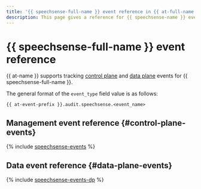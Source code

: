 ```yaml
---
title: '{{ speechsense-full-name }} event reference in {{ at-full-name }}'
description: This page gives a reference for {{ speechsense-name }} events tracked in {{ at-name }}.
---
```


# {{ speechsense-full-name }} event reference

{{ at-name }} supports tracking [control plane](../audit-trails/concepts/format.md) and [data plane](../audit-trails/concepts/format-data-plane.md) events for {{ speechsense-full-name }}.

The general format of the `event_type` field value is as follows:

```text
{{ at-event-prefix }}.audit.speechsense.<event_name>
```

## Management event reference {#control-plane-events}

{% include [speechsense-events](../_includes/audit-trails/events/speechsense-events.md) %}

## Data event reference {#data-plane-events}

{% include [speechsense-events-dp](../_includes/audit-trails/events/speechsense-events-dp.md) %}